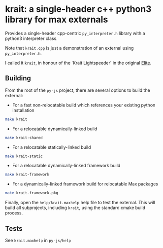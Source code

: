 # krait: a single-header c++ python3 library for max externals

Provides a single-header cpp-centric `py_interpreter.h` library with a python3 interpreter class.

Note that `krait.cpp` is just a demonstration of an external using `py_interpreter.h`.

I called it `krait`, in honour of the 'Krait Lightspeeder' in the original [Elite](https://en.wikipedia.org/wiki/Elite_(video_game)).

## Building

From the root of the `py-js` project, there are several options to build the external:

- For a fast non-relocatable build which references your existing python installation

```sh
make krait
```

- For a relocatable dynamically-linked build

```sh
make krait-shared
```

- For a relocatable statically-linked build

```sh
make krait-static
```

- For a relocatable dynamically-linked framework build

```sh
make krait-framework
```

- For a dynamically-linked framework build for relocatable Max packages

```sh
make krait-framework-pkg
```

Finally, open the `help/krait.maxhelp` help file to test the external.
This will build all subprojects, including `krait`, using the standard cmake build process.

## Tests

See `krait.maxhelp` in `py-js/help`
